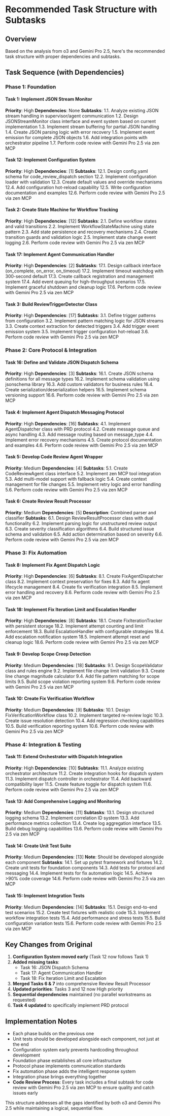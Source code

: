# Recommended Task Structure with Subtasks

## Overview
Based on the analysis from o3 and Gemini Pro 2.5, here's the recommended task structure with proper dependencies and subtasks.

## Task Sequence (with Dependencies)

### Phase 1: Foundation

#### Task 1: Implement JSON Stream Monitor
**Priority**: High
**Dependencies**: None
**Subtasks**:
1.1. Analyze existing JSON stream handling in supervisor/agent communication
1.2. Design JSONStreamMonitor class interface and event system based on current implementation
1.3. Implement stream buffering for partial JSON handling
1.4. Create JSON parsing logic with error recovery
1.5. Implement event emission for complete JSON objects
1.6. Add integration points with orchestrator pipeline
1.7. Perform code review with Gemini Pro 2.5 via zen MCP

#### Task 12: Implement Configuration System
**Priority**: High
**Dependencies**: [1]
**Subtasks**:
12.1. Design config.yaml schema for code_review_dispatch section
12.2. Implement configuration loader with validation
12.3. Create default values and override mechanisms
12.4. Add configuration hot-reload capability
12.5. Write configuration documentation and examples
12.6. Perform code review with Gemini Pro 2.5 via zen MCP

#### Task 2: Create State Machine for Workflow Tracking
**Priority**: High
**Dependencies**: [12]
**Subtasks**:
2.1. Define workflow states and valid transitions
2.2. Implement WorkflowStateMachine using state pattern
2.3. Add state persistence and recovery mechanisms
2.4. Create transition guards and validation logic
2.5. Implement state change event logging
2.6. Perform code review with Gemini Pro 2.5 via zen MCP

#### Task 17: Implement Agent Communication Handler
**Priority**: High
**Dependencies**: [2]
**Subtasks**:
17.1. Design callback interface (on_complete, on_error, on_timeout)
17.2. Implement timeout watchdog with 300-second default
17.3. Create callback registration and management system
17.4. Add event queuing for high-throughput scenarios
17.5. Implement graceful shutdown and cleanup logic
17.6. Perform code review with Gemini Pro 2.5 via zen MCP

#### Task 3: Build ReviewTriggerDetector Class
**Priority**: High
**Dependencies**: [17]
**Subtasks**:
3.1. Define trigger patterns from configuration
3.2. Implement pattern matching logic for JSON streams
3.3. Create context extraction for detected triggers
3.4. Add trigger event emission system
3.5. Implement trigger configuration hot-reload
3.6. Perform code review with Gemini Pro 2.5 via zen MCP

### Phase 2: Core Protocol & Integration

#### Task 16: Define and Validate JSON Dispatch Schema
**Priority**: High
**Dependencies**: [3]
**Subtasks**:
16.1. Create JSON schema definitions for all message types
16.2. Implement schema validation using jsonschema library
16.3. Add custom validators for business rules
16.4. Create serialization/deserialization helpers
16.5. Implement schema versioning support
16.6. Perform code review with Gemini Pro 2.5 via zen MCP

#### Task 4: Implement Agent Dispatch Messaging Protocol
**Priority**: High
**Dependencies**: [16]
**Subtasks**:
4.1. Implement AgentDispatcher class with PRD protocol
4.2. Create message queue and async handling
4.3. Add message routing based on message_type
4.4. Implement error recovery mechanisms
4.5. Create protocol documentation and examples
4.6. Perform code review with Gemini Pro 2.5 via zen MCP

#### Task 5: Develop Code Review Agent Wrapper
**Priority**: Medium
**Dependencies**: [4]
**Subtasks**:
5.1. Create CodeReviewAgent class interface
5.2. Implement zen MCP tool integration
5.3. Add multi-model support with fallback logic
5.4. Create context management for file changes
5.5. Implement retry logic and error handling
5.6. Perform code review with Gemini Pro 2.5 via zen MCP

#### Task 6: Create Review Result Processor
**Priority**: Medium
**Dependencies**: [5]
**Description**: Combined parser and classifier
**Subtasks**:
6.1. Design ReviewResultProcessor class with dual functionality
6.2. Implement parsing logic for unstructured review output
6.3. Create severity classification algorithms
6.4. Build structured issue schema and validation
6.5. Add action determination based on severity
6.6. Perform code review with Gemini Pro 2.5 via zen MCP

### Phase 3: Fix Automation

#### Task 8: Implement Fix Agent Dispatch Logic
**Priority**: High
**Dependencies**: [6]
**Subtasks**:
8.1. Create FixAgentDispatcher class
8.2. Implement context preservation for fixes
8.3. Add fix agent lifecycle management
8.4. Create fix verification integration
8.5. Implement error handling and recovery
8.6. Perform code review with Gemini Pro 2.5 via zen MCP

#### Task 18: Implement Fix Iteration Limit and Escalation Handler
**Priority**: High
**Dependencies**: [8]
**Subtasks**:
18.1. Create FixIterationTracker with persistent storage
18.2. Implement attempt counting and limit enforcement
18.3. Build EscalationHandler with configurable strategies
18.4. Add escalation notification system
18.5. Implement attempt reset and cleanup logic
18.6. Perform code review with Gemini Pro 2.5 via zen MCP

#### Task 9: Develop Scope Creep Detection
**Priority**: Medium
**Dependencies**: [18]
**Subtasks**:
9.1. Design ScopeValidator class and rules engine
9.2. Implement file change limit validation
9.3. Create line change magnitude calculator
9.4. Add file pattern matching for scope limits
9.5. Build scope violation reporting system
9.6. Perform code review with Gemini Pro 2.5 via zen MCP

#### Task 10: Create Fix Verification Workflow
**Priority**: Medium
**Dependencies**: [9]
**Subtasks**:
10.1. Design FixVerificationWorkflow class
10.2. Implement targeted re-review logic
10.3. Create issue resolution detection
10.4. Add regression checking capabilities
10.5. Build verification reporting system
10.6. Perform code review with Gemini Pro 2.5 via zen MCP

### Phase 4: Integration & Testing

#### Task 11: Extend Orchestrator with Dispatch Integration
**Priority**: High
**Dependencies**: [10]
**Subtasks**:
11.1. Analyze existing orchestrator architecture
11.2. Create integration hooks for dispatch system
11.3. Implement dispatch controller in orchestrator
11.4. Add backward compatibility layer
11.5. Create feature toggle for dispatch system
11.6. Perform code review with Gemini Pro 2.5 via zen MCP

#### Task 13: Add Comprehensive Logging and Monitoring
**Priority**: Medium
**Dependencies**: [11]
**Subtasks**:
13.1. Design structured logging schema
13.2. Implement correlation ID system
13.3. Add performance metrics collection
13.4. Create log aggregation interface
13.5. Build debug logging capabilities
13.6. Perform code review with Gemini Pro 2.5 via zen MCP

#### Task 14: Create Unit Test Suite
**Priority**: Medium
**Dependencies**: [13]
**Note**: Should be developed alongside each component
**Subtasks**:
14.1. Set up pytest framework and fixtures
14.2. Create unit tests for foundation components
14.3. Add tests for protocol and messaging
14.4. Implement tests for fix automation logic
14.5. Achieve >90% code coverage
14.6. Perform code review with Gemini Pro 2.5 via zen MCP

#### Task 15: Implement Integration Tests
**Priority**: Medium
**Dependencies**: [14]
**Subtasks**:
15.1. Design end-to-end test scenarios
15.2. Create test fixtures with realistic code
15.3. Implement workflow integration tests
15.4. Add performance and stress tests
15.5. Build configuration variation tests
15.6. Perform code review with Gemini Pro 2.5 via zen MCP

## Key Changes from Original

1. **Configuration System moved early** (Task 12 now follows Task 1)
2. **Added missing tasks**:
   - Task 16: JSON Dispatch Schema
   - Task 17: Agent Communication Handler
   - Task 18: Fix Iteration Limit and Escalation
3. **Merged Tasks 6 & 7** into comprehensive Review Result Processor
4. **Updated priorities**: Tasks 3 and 12 now High priority
5. **Sequential dependencies** maintained (no parallel workstreams as requested)
6. **Task 4 updated** to specifically implement PRD protocol

## Implementation Notes

- Each phase builds on the previous one
- Unit tests should be developed alongside each component, not just at the end
- Configuration system early prevents hardcoding throughout development
- Foundation phase establishes all core infrastructure
- Protocol phase implements communication standards
- Fix automation phase adds the intelligent response system
- Integration phase brings everything together
- **Code Review Process**: Every task includes a final subtask for code review with Gemini Pro 2.5 via zen MCP to ensure quality and catch issues early

This structure addresses all the gaps identified by both o3 and Gemini Pro 2.5 while maintaining a logical, sequential flow.
